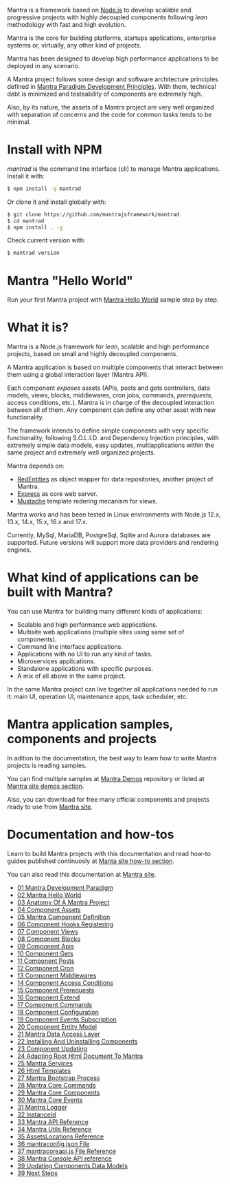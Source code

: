 Mantra is a framework based on [Node.js](https://nodejs.org/) to develop scalable and progressive projects with highly decoupled components following *lean* methodology with fast and high evolution.

Mantra is the core for building platforms, startups applications, enterprise systems or, virtually, any other kind of projects.

Mantra has been designed to develop high performance applications to be deployed in any scenario.

A Mantra project follows some design and software architecture principles defined in [Mantra Paradigm Development Principles](/docs/01-mantra-development-paradigm.md). With them, technical debt is minimized and testeability of components are extremely high.

Also, by its nature, the assets of a Mantra project are very well organized with separation of concerns and the code for common tasks tends to be minimal.

# Install with NPM

*mantrad* is the command line interface (cli) to manage Mantra applications. Install it with:

```bash
$ npm install -g mantrad
```

Or clone it and install globally with:

```bash
$ git clone https://github.com/mantrajsframework/mantrad
$ cd mantrad
$ npm install . -g
```

Check current version with:

```bash
$ mantrad version
```

# Mantra "Hello World"

Run your first Mantra project with [Mantra Hello World](/docs/24-mantra-hello-world.md) sample step by step.

# What it is?

Mantra is a Node.js framework for *lean*, scalable and high performance projects, based on small and highly decoupled components.

A Mantra application is based on multiple components that interact between them using a global interaction layer (Mantra API). 

Each component *exposes* assets (APIs, posts and gets controllers, data models, views, blocks, middlewares, cron jobs, commands, *prerequests*, access conditions, etc.). Mantra is in charge of the decoupled interaction between all of them. Any component can define any other asset with new functionality.

The framework intends to define simple components with very specific functionality, following S.O.L.I.D. and Dependency Injection principles, with extremely simple data models, easy updates, multiapplications within the same project and extremely well organized projects. 

Mantra depends on:

* [RedEntities](https://github.com/mantrajsframework/redentities) as object mapper for data repositories, another project of Mantra.
* [Express](https://expressjs.com/) as core web server.
* [Mustache](https://github.com/janl/mustache.js) template redering mecanism for views.

Mantra works and has been tested in Linux environments with Node.js 12.x, 13.x, 14.x, 15.x, 16.x and 17.x.

Currently, MySql, MariaDB, PostgreSql, Sqlite and Aurora databases are supported. Future versions will support more data providers and rendering engines.

# What kind of applications can be built with Mantra?

You can use Mantra for building many different kinds of applications:

* Scalable and high performance web applications.
* Multisite web applications (multiple sites using same set of components).
* Command line interface applications.
* Applications with no UI to run any kind of tasks.
* Microservices applications.
* Standalone applications with specific purposes.
* A mix of all above in the same project.

In the same Mantra project can live together all applications needed to run it: main UI, operation UI, maintenance apps, task scheduler, etc.

# Mantra application samples, components and projects

In adition to the documentation, the best way to learn how to write Mantra projects is reading samples.

You can find multiple samples at [Mantra Demos](https://github.com/mantrajsframework) repository or listed at [Mantra site demos section](http://www.mantrajs.com/mantrademos/showall).

Also, you can download for free many official components and projects ready to use from [Mantra site](https://www.mantrajs.com).

# Documentation and how-tos

Learn to build Mantra projects with this documentation and read how-to guides published continuosly at [Manta site how-to section](https://www.mantrajs.com/articles/showhowto).

You can also read this documentation at [Mantra site](https://www.mantrajs.com).

- [01 Mantra Development Paradigm](/docs/01-mantra-development-paradigm.md)
- [02 Mantra Hello World](/docs/02-mantra-hello-world.md)
- [03 Anatomy Of A Mantra Project](/docs/03-anatomy-of-a-mantra-project.md)
- [04 Component Assets](/docs/04-component-assets.md)
- [05 Mantra Component Definition](/docs/05-mantra-component-definition.md)
- [06 Component Hooks Registering](/docs/06-component-hooks-registering.md)
- [07 Component Views](/docs/07-component-views.md)
- [08 Component Blocks](/docs/08-component-blocks.md)
- [09 Component Apis](/docs/09-component-apis.md)
- [10 Component Gets](/docs/10-component-gets.md)
- [11 Component Posts](/docs/11-component-posts.md)
- [12 Component Cron](/docs/12-component-cron.md)
- [13 Component Middlewares](/docs/13-component-middlewares.md)
- [14 Component Access Conditions](/docs/14-component-access-conditions.md)
- [15 Component Prerequests](/docs/15-component-prerequests.md)
- [16 Component Extend](/docs/16-component-extend.md)
- [17 Component Commands](/docs/17-component-commands.md)
- [18 Component Configuration](/docs/18-component-configuration.md)
- [19 Component Events Subscription](/docs/19-component-events-subscription.md)
- [20 Component Entity Model](/docs/20-component-entity-model.md)
- [21 Mantra Data Access Layer](/docs/21-mantra-data-access-layer.md)
- [22 Installing And Uninstalling Components](/docs/22-installing-and-uninstalling-components.md)
- [23 Component Updating](/docs/23-component-updating.md)
- [24 Adapting Root Html Document To Mantra](/docs/24-adapting-root-html-document-to-mantra.md)
- [25 Mantra Services](/docs/25-mantra-services.md)
- [26 Html Templates](/docs/26-html-templates.md)
- [27 Mantra Bootstrap Process](/docs/27-mantra-bootstrap-process.md)
- [28 Mantra Core Commands](/docs/28-mantra-core-commands.md)
- [29 Mantra Core Components](/docs/29-mantra-core-components.md)
- [30 Mantra Core Events](/docs/30-mantra-core-events.md)
- [31 Mantra Logger](/docs/31-mantra-logger.md)
- [32 InstanceId](/docs/32-instanceid.md)
- [33 Mantra API Reference](/docs/33-mantra-API-reference.md)
- [34 Mantra Utils Reference](/docs/34-mantra-Utils-reference.md)
- [35 AssetsLocations Reference](/docs/35-assetslocations-reference.md)
- [36 mantraconfig.json File](/docs/36-mantraconfig-json-file.md)
- [37 mantracoreapi.js File Reference](/docs/37-mantracoreapi-js-file-reference.md)
- [38 Mantra Console API reference](/docs/38-mantra-console-api-reference.md)
- [39 Updating Components Data Models](/docs/39-updating-models.md)
- [39 Next Steps](/docs/39-next-steps.md)